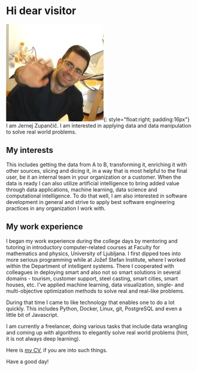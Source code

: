 <!--
.. title: JZ Blog
.. slug: index
.. date: 2020-02-05 21:47:14 UTC+01:00
.. tags: bio
.. category: 
.. link: 
.. description: 
.. type: text
.. hidetitle: True
-->

# Hi dear visitor

![Me waving at you!](portrait_1_xs.png){: style="float:right; padding:16px"}
I am Jernej Zupančič. I am interested in applying data and data manipulation to solve real world problems.

## My interests

This includes getting the data from A to B, transforming it, enriching it with other sources, slicing and dicing it, in a way that is most helpful to the final user, be it an internal team in your organization or a customer. When the data is ready I can also utilize artificial intelligence to bring added value through data applications, machine learning, data science and computational intelligence. To do that well, I am also interested in software development in general and strive to apply best software engineering practices in any organization I work with.

## My work experience

I began my work experience during the college days by mentoring and tutoring in introductory computer-related courses at Faculty for mathematics and physics, University of Ljubljana. I first dipped toes into more serious programming while at Jožef Stefan Institute, where I worked within the Department of intelligent systems. There I cooperated with colleagues in deploying smart and also not so smart solutions in several domains - tourism, customer support, steel casting, smart cities, smart houses, etc. I've applied machine learning, data visualization, single- and multi-objective optimization methods to solve real and real-like problems.

During that time I came to like technology that enables one to do a lot quickly. This includes Python, Docker, Linux, git, PostgreSQL and even a little bit of Javascript.

I am currently a freelancer, doing various tasks that include data wrangling and coming up with algorithms to elegantly solve real world problems (hint, it is not always deep learning).

Here is [my CV](jernej_zupancic_CV_no_contacts.pdf), if you are into such things. 

Have a good day!
